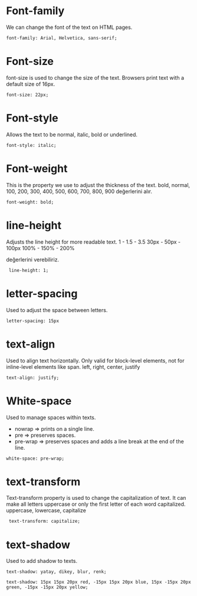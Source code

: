 # Font-family

We can change the font of the text on HTML pages.
```
font-family: Arial, Helvetica, sans-serif;
```

# Font-size
font-size is used to change the size of the text.
Browsers print text with a default size of 16px.

```
font-size: 22px;
```

# Font-style

Allows the text to be normal, italic, bold or underlined.
```
font-style: italic;
```

# Font-weight

This is the property we use to adjust the thickness of the text.
bold, normal, 100, 200, 300, 400, 500, 600, 700, 800, 900 değerlerini alır.

``` 
font-weight: bold;
```

# line-height

Adjusts the line height for more readable text.
1 - 1.5 - 3.5 
30px - 50px - 100px
100% - 150% - 200%

değerlerini verebiliriz.

```
 line-height: 1;
```
# letter-spacing

Used to adjust the space between letters.
```
letter-spacing: 15px
```

# text-align

Used to align text horizontally. Only valid for block-level elements, not for inline-level elements like span.
left, right, center, justify

````
text-align: justify;
````

# White-space
Used to manage spaces within texts.
- nowrap => prints on a single line.
- pre => preserves spaces.
- pre-wrap => preserves spaces and adds a line break at the end of the line.

```
white-space: pre-wrap;
```

# text-transform
Text-transform property is used to change the capitalization of text. It can make all letters uppercase or only the first letter of each word capitalized.
uppercase, lowercase, capitalize

```
 text-transform: capitalize;
```

# text-shadow
Used to add shadow to texts.
```
text-shadow: yatay, dikey, blur, renk;

text-shadow: 15px 15px 20px red, -15px 15px 20px blue, 15px -15px 20px green, -15px -15px 20px yellow;
```